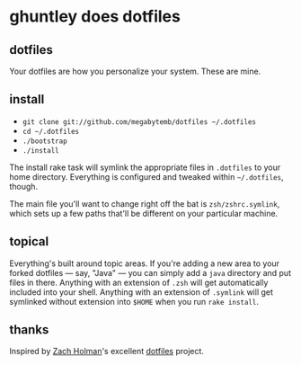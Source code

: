 # ghuntley does dotfiles

## dotfiles

Your dotfiles are how you personalize your system. These are mine.

## install

- `git clone git://github.com/megabytemb/dotfiles ~/.dotfiles`
- `cd ~/.dotfiles`
- `./bootstrap`
- `./install`

The install rake task will symlink the appropriate files in `.dotfiles` to your
home directory. Everything is configured and tweaked within `~/.dotfiles`,
though.

The main file you'll want to change right off the bat is `zsh/zshrc.symlink`,
which sets up a few paths that'll be different on your particular machine.

## topical

Everything's built around topic areas. If you're adding a new area to your
forked dotfiles — say, "Java" — you can simply add a `java` directory and put
files in there. Anything with an extension of `.zsh` will get automatically
included into your shell. Anything with an extension of `.symlink` will get
symlinked without extension into `$HOME` when you run `rake install`.

## thanks

Inspired by [Zach Holman](https://github.com/holman)'s excellent
[dotfiles](https://github.com/holman/dotfiles) project.

